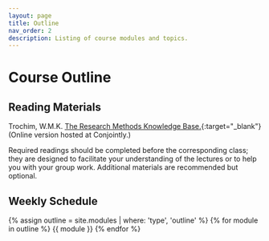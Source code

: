 ```yaml
---
layout: page
title: Outline
nav_order: 2
description: Listing of course modules and topics.
---
```


# Course Outline

## Reading Materials
Trochim, W.M.K. [The Research Methods Knowledge Base.](https://conjointly.com/kb/){:target="_blank"} (Online version hosted at Conjointly.)

Required readings should be completed before the corresponding class; they are designed to facilitate your understanding of the lectures or to help you with your group work. Additional materials are recommended but optional.

## Weekly Schedule

{% assign outline = site.modules | where: 'type', 'outline' %}
{% for module in outline %}
{{ module }}
{% endfor %}